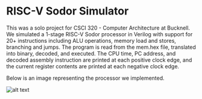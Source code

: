 # RISC-V Sodor Simulator

This was a solo project for CSCI 320 - Computer Architecture at Bucknell. We simulated a 1-stage RISC-V Sodor processor in Verilog with support for 20+ instructions including ALU operations, memory load and stores, branching and jumps. The program is read from the mem.hex file, translated into binary, decoded, and executed. The CPU time, PC address, and decoded assembly instruction are printed at each positive clock edge, and the current register contents are printed at each negative clock edge.

Below is an image representing the processor we implemented.

![alt text](https://i.imgur.com/auD2Lul.png)